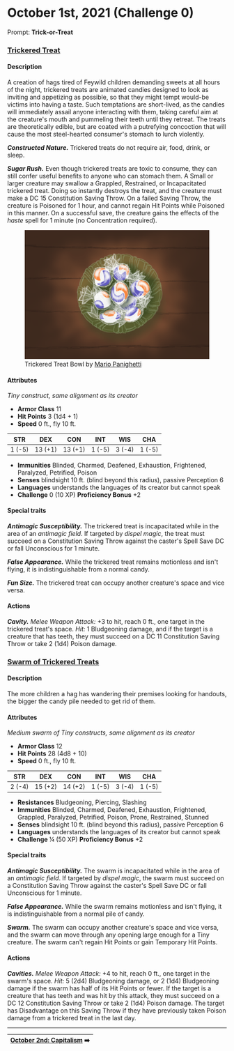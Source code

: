 # October 1st, 2021 (Challenge 0)

Prompt: **Trick-or-Treat**

### [Trickered Treat](https://github.com/mpanighetti/dnd5e-monsters/blob/main/constructs/trickered-treat.md)

#### Description

A creation of hags tired of Feywild children demanding sweets at all hours of the night, trickered treats are animated candies designed to look as inviting and appetizing as possible, so that they might tempt would-be victims into having a taste. Such temptations are short-lived, as the candies will immediately assail anyone interacting with them, taking careful aim at the creature's mouth and pummeling their teeth until they retreat. The treats are theoretically edible, but are coated with a putrefying concoction that will cause the most steel-hearted consumer's stomach to lurch violently.

_**Constructed Nature.**_ Trickered treats do not require air, food, drink, or sleep.

_**Sugar Rush.**_ Even though trickered treats are toxic to consume, they can still confer useful benefits to anyone who can stomach them. A Small or larger creature may swallow a Grappled, Restrained, or Incapacitated trickered treat. Doing so instantly destroys the treat, and the creature must make a DC 15 Constitution Saving Throw. On a failed Saving Throw, the creature is Poisoned for 1 hour, and cannot regain Hit Points while Poisoned in this manner. On a successful save, the creature gains the effects of the _haste_ spell for 1 minute (no Concentration required).

<figure>
  <img src="artwork/trickered-treat-bowl-mario-panighetti.png" alt="Drawing of trickered treats, depicting a green glass bowl with Tide Pods wrapped like candies." />
  <figcaption>Trickered Treat Bowl by <a href="https://mario.panighetti.net">Mario Panighetti</a></figcaption>
</figure>

#### Attributes

_Tiny construct, same alignment as its creator_

- **Armor Class** 11
- **Hit Points** 3 (1d4 + 1)
- **Speed** 0 ft., fly 10 ft.

| STR  |  DEX  |  CON  | INT  | WIS  | CHA  |
|:----:|:-----:|:-----:|:----:|:----:|:----:|
|1 (-5)|13 (+1)|13 (+1)|1 (-5)|3 (-4)|1 (-5)|

- **Immunities** Blinded, Charmed, Deafened, Exhaustion, Frightened, Paralyzed, Petrified, Poison
- **Senses** blindsight 10 ft. (blind beyond this radius), passive Perception 6
- **Languages** understands the languages of its creator but cannot speak
- **Challenge** 0 (10 XP) **Proficiency Bonus** +2

#### Special traits

_**Antimagic Susceptibility.**_ The trickered treat is incapacitated while in the area of an _antimagic field_. If targeted by _dispel magic_, the treat must succeed on a Constitution Saving Throw against the caster's Spell Save DC or fall Unconscious for 1 minute.

_**False Appearance.**_ While the trickered treat remains motionless and isn't flying, it is indistinguishable from a normal candy.

_**Fun Size.**_ The trickered treat can occupy another creature's space and vice versa.

#### Actions

_**Cavity.**_ _Melee Weapon Attack:_ +3 to hit, reach 0 ft., one target in the trickered treat's space. _Hit:_ 1 Bludgeoning damage, and if the target is a creature that has teeth, they must succeed on a DC 11 Constitution Saving Throw or take 2 (1d4) Poison damage.

### [Swarm of Trickered Treats](https://github.com/mpanighetti/dnd5e-monsters/blob/main/constructs/trickered-treat.md#swarm-of-trickered-treats)

#### Description

The more children a hag has wandering their premises looking for handouts, the bigger the candy pile needed to get rid of them.

#### Attributes

_Medium swarm of Tiny constructs, same alignment as its creator_

- **Armor Class** 12
- **Hit Points** 28 (4d8 + 10)
- **Speed** 0 ft., fly 10 ft.

| STR  |  DEX  |  CON  | INT  | WIS  | CHA  |
|:----:|:-----:|:-----:|:----:|:----:|:----:|
|2 (-4)|15 (+2)|14 (+2)|1 (-5)|3 (-4)|1 (-5)|

- **Resistances** Bludgeoning, Piercing, Slashing
- **Immunities** Blinded, Charmed, Deafened, Exhaustion, Frightened, Grappled, Paralyzed, Petrified, Poison, Prone, Restrained, Stunned
- **Senses** blindsight 10 ft. (blind beyond this radius), passive Perception 6
- **Languages** understands the languages of its creator but cannot speak
- **Challenge** ¼ (50 XP) **Proficiency Bonus** +2

#### Special traits

_**Antimagic Susceptibility.**_ The swarm is incapacitated while in the area of an _antimagic field_. If targeted by _dispel magic_, the swarm must succeed on a Constitution Saving Throw against the caster's Spell Save DC or fall Unconscious for 1 minute.

_**False Appearance.**_ While the swarm remains motionless and isn't flying, it is indistinguishable from a normal pile of candy.

_**Swarm.**_ The swarm can occupy another creature's space and vice versa, and the swarm can move through any opening large enough for a Tiny creature. The swarm can't regain Hit Points or gain Temporary Hit Points.

#### Actions

_**Cavities.**_ _Melee Weapon Attack:_ +4 to hit, reach 0 ft., one target in the swarm's space. _Hit:_ 5 (2d4) Bludgeoning damage, or 2 (1d4) Bludgeoning damage if the swarm has half of its Hit Points or fewer. If the target is a creature that has teeth and was hit by this attack, they must succeed on a DC 12 Constitution Saving Throw or take 2 (1d4) Poison damage. The target has Disadvantage on this Saving Throw if they have previously taken Poison damage from a trickered treat in the last day.

---

| [October 2nd: Capitalism](2021-10-02-capitalism.md) ➡️ |
|-:|
